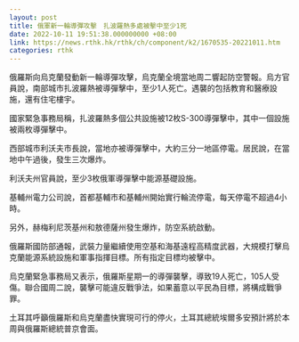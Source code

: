 ```yaml
---
layout: post
title: 俄軍新一輪導彈攻擊　扎波羅熱多處被擊中至少1死
date: 2022-10-11 19:51:38.000000000 +08:00
link: https://news.rthk.hk/rthk/ch/component/k2/1670535-20221011.htm
categories: rthk
---
```


俄羅斯向烏克蘭發動新一輪導彈攻擊，烏克蘭全境當地周二響起防空警報。烏方官員說，南部城市扎波羅熱被導彈擊中，至少1人死亡。遇襲的包括教育和醫療設施，還有住宅樓宇。

國家緊急事務局稱，扎波羅熱多個公共設施被12枚S-300導彈擊中，其中一個設施被兩枚導彈擊中。

西部城市利沃夫市長說，當地亦被導彈擊中，大約三分一地區停電。居民說，在當地中午過後，發生三次爆炸。

利沃夫州官員說，至少3枚俄軍導彈擊中能源基礎設施。

基輔州電力公司說，首都基輔市和基輔州開始實行輪流停電，每天停電不超過4小時。

另外，赫梅利尼茨基州和敖德薩州發生爆炸，防空系統啟動。

俄羅斯國防部通報，武裝力量繼續使用空基和海基遠程高精度武器，大規模打擊烏克蘭能源系統設施和軍事指揮目標。所有指定目標均被擊中。

烏克蘭緊急事務局又表示，俄羅斯星期一的導彈襲擊，導致19人死亡，105人受傷。聯合國周二說，襲擊可能違反戰爭法，如果蓄意以平民為目標，將構成戰爭罪。

土耳其呼籲俄羅斯和烏克蘭盡快實現可行的停火，土耳其總統埃爾多安預計將於本周與俄羅斯總統普京會面。
